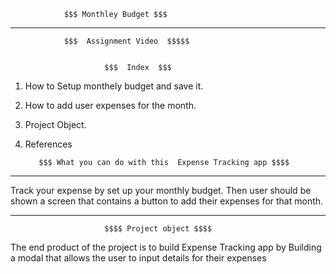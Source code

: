       
                    
                $$$ Monthley Budget $$$ 
   _________________________________________________________________________             
                
                $$$  Assignment Video  $$$$$
                     
   
                         $$$  Index  $$$
                     
   1. How to  Setup monthely budget and save it.
   
   2.  How to add user  expenses for the month.
   
   3.  Project Object.
   
   4.  References
   
 
              $$$ What you can do with this  Expense Tracking app $$$$
__________________________________________________________________________________________________

             
  Track your expense by set up your monthly budget. 
  Then user should be shown a screen that contains a button to add their expenses for that month.

_____________________________________________________________________________________________________
                         $$$$ Project object $$$$
The end product of the project is to build Expense Tracking app by 
Building  a modal that allows the user to input details for their expenses
